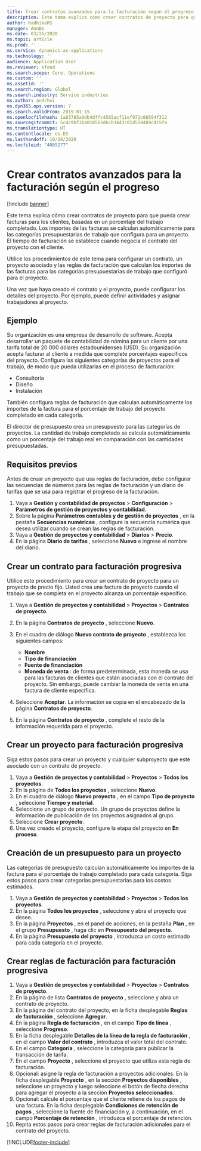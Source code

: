 ```yaml
---
title: Crear contratos avanzados para la facturación según el progreso
description: Este tema explica cómo crear contratos de proyecto para que pueda generar facturas para los clientes, basadas en un porcentaje del trabajo completado.
author: RadhikaRS
manager: AnnBe
ms.date: 03/26/2020
ms.topic: article
ms.prod: ''
ms.service: dynamics-ax-applications
ms.technology: ''
audience: Application User
ms.reviewer: kfend
ms.search.scope: Core, Operations
ms.custom: ''
ms.assetid: ''
ms.search.region: Global
ms.search.industry: Service industries
ms.author: andchoi
ms.dyn365.ops.version: 7
ms.search.validFrom: 2019-01-15
ms.openlocfilehash: 1a83785a9db4dffc4585acf11ef971c08594f312
ms.sourcegitcommit: 5c4c9bf3ba018562d6cb3443c01d550489c415fa
ms.translationtype: HT
ms.contentlocale: es-ES
ms.lasthandoff: 10/16/2020
ms.locfileid: "4085277"
---
```

# <a name="create-advanced-contracts-for-billing-based-on-progress"></a>Crear contratos avanzados para la facturación según el progreso
[!include [banner](../includes/banner.md)]

Este tema explica cómo crear contratos de proyecto para que pueda crear facturas para los clientes, basadas en un porcentaje del trabajo completado. Los importes de las facturas se calculan automáticamente para las categorías presupuestarias de trabajo que configura para un proyecto. El tiempo de facturación se establece cuando negocia el contrato del proyecto con el cliente.

Utilice los procedimientos de este tema para configurar un contrato, un proyecto asociado y las reglas de facturación que calculan los importes de las facturas para las categorías presupuestarias de trabajo que configuró para el proyecto.

Una vez que haya creado el contrato y el proyecto, puede configurar los detalles del proyecto. Por ejemplo, puede definir actividades y asignar trabajadores al proyecto.

## <a name="example"></a>Ejemplo

Su organización es una empresa de desarrollo de software. Acepta desarrollar un paquete de contabilidad de nómina para un cliente por una tarifa total de 20 000 dólares estadounidenses (USD). Su organización acepta facturar al cliente a medida que complete porcentajes específicos del proyecto. Configura las siguientes categorías de proyectos para el trabajo, de modo que pueda utilizarlas en el proceso de facturación:

- Consultoría
- Diseño
- Instalación

También configura reglas de facturación que calculan automáticamente los importes de la factura para el porcentaje de trabajo del proyecto completado en cada categoría.

El director de presupuesto crea un presupuesto para las categorías de proyectos. La cantidad de trabajo completado se calcula automáticamente como un porcentaje del trabajo real en comparación con las cantidades presupuestadas.

## <a name="prerequisites"></a>Requisitos previos

Antes de crear un proyecto que usa reglas de facturación, debe configurar las secuencias de números para las reglas de facturación y un diario de tarifas que se usa para registrar el progreso de la facturación.

1. Vaya a **Gestión y contabilidad de proyectos** \> **Configuración** \> **Parámetros de gestión de proyectos y contabilidad**.
2. Sobre la página **Parámetros contables y de gestión de proyectos** , en la pestaña **Secuencias numéricas** , configure la secuencia numérica que desea utilizar cuando se crean las reglas de facturación.
3. Vaya a **Gestión de proyectos y contabilidad** \> **Diarios** \> **Precio**.
4. En la página **Diario de tarifas** , seleccione **Nuevo** e ingrese el nombre del diario.

## <a name="create-a-contract-for-progress-billings"></a>Crear un contrato para facturación progresiva

Utilice este procedimiento para crear un contrato de proyecto para un proyecto de precio fijo. Usted crea una factura de proyecto cuando el trabajo que se completa en el proyecto alcanza un porcentaje específico.

1. Vaya a **Gestión de proyectos y contabilidad** \> **Proyectos** \> **Contratos de proyecto**.
2. En la página **Contratos de proyecto** , seleccione **Nuevo**.
3. En el cuadro de diálogo **Nuevo contrato de proyecto** , establezca los siguientes campos:

    - **Nombre**
    - **Tipo de financiación**
    - **Fuente de financiación**
    - **Moneda de venta** : de forma predeterminada, esta moneda se usa para las facturas de clientes que están asociadas con el contrato del proyecto. Sin embargo, puede cambiar la moneda de venta en una factura de cliente específica.

4. Seleccione **Aceptar**. La información se copia en el encabezado de la página **Contratos de proyecto**.
5. En la página **Contratos de proyecto** , complete el resto de la información requerida para el proyecto.

## <a name="create-a-project-for-progress-billings"></a>Crear un proyecto para facturación progresiva

Siga estos pasos para crear un proyecto y cualquier subproyecto que esté asociado con un contrato de proyecto.

1. Vaya a **Gestión de proyectos y contabilidad** \> **Proyectos** \> **Todos los proyectos**.
2. En la página de **Todos los proyectos** , seleccione **Nuevo**.
3. En el cuadro de diálogo **Nuevo proyecto** , en el campo **Tipo de proyecto** , seleccione **Tiempo y material**.
4. Seleccione un grupo de proyecto. Un grupo de proyectos define la información de publicación de los proyectos asignados al grupo.
5. Seleccione **Crear proyecto**.
6. Una vez creado el proyecto, configure la etapa del proyecto en **En proceso**.

## <a name="create-a-budget-for-a-project"></a>Creación de un presupuesto para un proyecto

Las categorías de presupuesto calculan automáticamente los importes de la factura para el porcentaje de trabajo completado para cada categoría. Siga estos pasos para crear categorías presupuestarias para los costos estimados.

1. Vaya a **Gestión de proyectos y contabilidad** \> **Proyectos** \> **Todos los proyectos**.
2. En la página **Todos los proyectos** , seleccione y abra el proyecto que desee.
3. En la página **Proyectos** , en el panel de acciones, en la pestaña **Plan** , en el grupo **Presupuesto** , haga clic en **Presupuesto del proyecto**.
4. En la página **Presupuesto del proyecto** , introduzca un costo estimado para cada categoría en el proyecto.

## <a name="create-billing-rules-for-progress-billings"></a>Crear reglas de facturación para facturación progresiva

1. Vaya a **Gestión de proyectos y contabilidad** \> **Proyectos** \> **Contratos de proyecto**.
2. En la página de lista **Contratos de proyecto** , seleccione y abra un contrato de proyecto.
3. En la página del contrato del proyecto, en la ficha desplegable **Reglas de facturación** , seleccione **Agregar**.
4. En la página **Regla de facturación** , en el campo **Tipo de línea** , seleccione **Progreso**.
5. En la ficha desplegable **Detalles de la línea de la regla de facturación** , en el campo **Valor del contrato** , introduzca el valor total del contrato.
6. En el campo **Categoría** , seleccione la categoría para publicar la transacción de tarifa.
7. En el campo **Proyecto** , seleccione el proyecto que utiliza esta regla de facturación.
8. Opcional: asigne la regla de facturación a proyectos adicionales. En la ficha desplegable **Proyecto** , en la sección **Proyectos disponibles** , seleccione un proyecto y luego seleccione el botón de flecha derecha para agregar el proyecto a la sección **Proyectos seleccionados**.
9. Opcional: calcule el porcentaje que el cliente retiene de los pagos de una factura. En la ficha desplegable **Condiciones de retención de pagos** , seleccione la fuente de financiación y, a continuación, en el campo **Porcentaje de retención** , introduzca el porcentaje de retención.
10. Repita estos pasos para crear reglas de facturación adicionales para el contrato del proyecto.


[!INCLUDE[footer-include](../includes/footer-banner.md)]